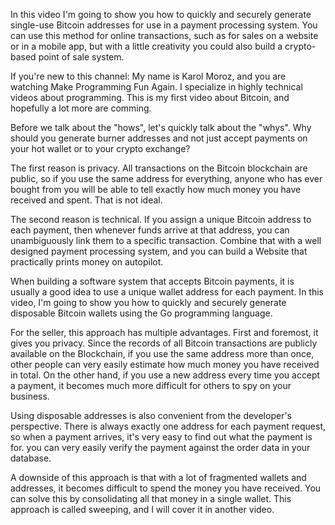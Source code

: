In this video I'm going to show you how to quickly and securely generate single-use Bitcoin addresses for use in a payment processing system.
You can use this method for online transactions, such as for sales on a website or in a mobile app, but with a little creativity you could also build a crypto-based point of sale system.

If you're new to this channel: My name is Karol Moroz, and you are watching Make Programming Fun Again.
I specialize in highly technical videos about programming.
This is my first video about Bitcoin, and hopefully a lot more are comming.

Before we talk about the "hows", let's quickly talk about the "whys". Why should you generate burner addresses and not just accept payments on your hot wallet or to your crypto exchange?

The first reason is privacy. All transactions on the Bitcoin blockchain are public, so if you use the same address for everything, anyone who has ever bought from you will be able to tell exactly how much money you have received and spent. That is not ideal.

The second reason is technical.
If you assign a unique Bitcoin address to each payment, then whenever funds arrive at that address, you can unambiguously link them to a specific transaction.
Combine that with a well designed payment processing system, and you can build a Website that practically prints money on autopilot.

When building a software system that accepts Bitcoin payments, it is usually a good idea to use a unique wallet address for each payment.
In this video, I'm going to show you how to quickly and securely generate disposable Bitcoin wallets using the Go programming language.

For the seller, this approach has multiple advantages.
First and foremost, it gives you privacy.
Since the records of all Bitcoin transactions are publicly available on the Blockchain, if you use the same address more than once, other people can very easily estimate how much money you have received in total.
On the other hand, if you use a new address every time you accept a payment, it becomes much more difficult for others to spy on your business.

Using disposable addresses is also convenient from the developer's perspective.
There is always exactly one address for each payment request, so when a payment arrives, it's very easy to find out what the payment is for.
you can very easily verify the payment against the order data in your database.

A downside of this approach is that with a lot of fragmented wallets and addresses, it becomes difficult to spend the money you have received. You can solve this by consolidating all that money in a single wallet. This approach is called sweeping, and I will cover it in another video.


